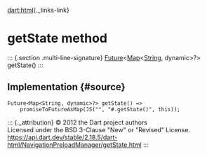 [dart:html](../../dart-html/dart-html-library){._links-link}

getState method
===============

::: {.section .multi-line-signature}
[Future](../../dart-async/future-class)\<[Map](../../dart-core/map-class)\<[String](../../dart-core/string-class),
dynamic\>?\> getState()
:::

Implementation {#source}
--------------

``` {.language-dart data-language="dart"}
Future<Map<String, dynamic>?> getState() =>
    promiseToFutureAsMap(JS("", "#.getState()", this));
```

::: {._attribution}
© 2012 the Dart project authors\
Licensed under the BSD 3-Clause \"New\" or \"Revised\" License.\
<https://api.dart.dev/stable/2.18.5/dart-html/NavigationPreloadManager/getState.html>
:::
